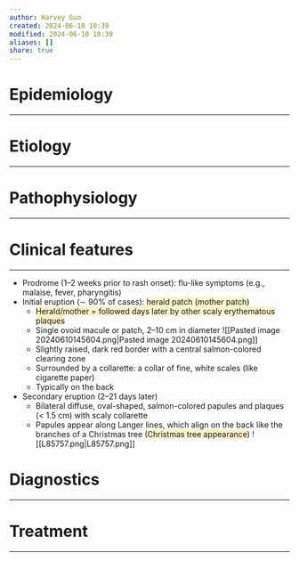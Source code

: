 ```yaml
---
author: Harvey Guo
created: 2024-06-10 10:39
modified: 2024-06-10 10:39
aliases: []
share: true
---
```

# Epidemiology
---


# Etiology
---


# Pathophysiology
---


# Clinical features
---
- Prodrome (1–2 weeks prior to rash onset): flu-like symptoms (e.g., malaise, fever, pharyngitis)
- Initial eruption (∼ 90% of cases): <span style="background:rgba(240, 200, 0, 0.2)">herald patch (mother patch)</span> 
	- <span style="background:rgba(240, 200, 0, 0.2)">Herald/mother = followed days later by other scaly erythematous plaques</span>
	- Single ovoid macule or patch, 2–10 cm in diameter ![[Pasted image 20240610145604.png|Pasted image 20240610145604.png]]
	- Slightly raised, dark red border with a central salmon-colored clearing zone
	- Surrounded by a collarette: a collar of fine, white scales (like cigarette paper) 
	- Typically on the back 
- Secondary eruption (2–21 days later)
	- Bilateral diffuse, oval-shaped, salmon-colored papules and plaques (< 1.5 cm) with scaly collarette
	- Papules appear along Langer lines, which align on the back like the branches of a Christmas tree (<span style="background:rgba(240, 200, 0, 0.2)">Christmas tree appearance</span>) ![[L85757.png|L85757.png]]

# Diagnostics
---


# Treatment
---

